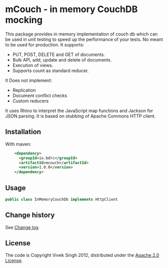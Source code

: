 # mCouch - in memory CouchDB mocking

This package provides in memory implementation of couch db which can be used in unit testing to speed up the performance of your tests. No meant to be used for production. It supports:
- PUT, POST, DELETE and GET of documents.
- Bulk API, add, update and delete of documents.
- Execution of views.
- Supports count as standard reducer.

It Does not implement:
- Replication
- Document conflict checks
- Custom reducers

It uses Rhino to interpret the JavaScript map functions and Jackson for JSON parsing. It is based on stubbing of Apache Commons HTTP client.

## Installation

With maven:

```xml
    <dependency>
      <groupId>io.bdrc</groupId>
      <artifactId>mcouch</artifactId>
      <version>1.0.0</version>
    </dependency>
```

## Usage

```java
public class InMemoryCouchDb implements HttpClient
```

## Change history

See [Change log](CHANGELOG.md).

## License

The code is Copyright Vivek Singh 2012, distributed under the [Apache 2.0 License](LICENSE).